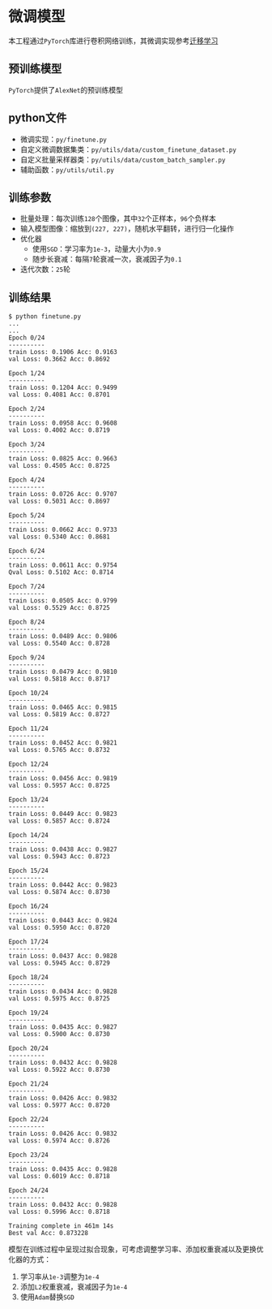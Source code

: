 
# 微调模型

本工程通过`PyTorch`库进行卷积网络训练，其微调实现参考[迁移学习](https://blog.zhujian.life/posts/c7511b44.html)

## 预训练模型

`PyTorch`提供了`AlexNet`的预训练模型

## python文件

* 微调实现：`py/finetune.py`
* 自定义微调数据集类：`py/utils/data/custom_finetune_dataset.py`
* 自定义批量采样器类：`py/utils/data/custom_batch_sampler.py`
* 辅助函数：`py/utils/util.py`

## 训练参数

* 批量处理：每次训练`128`个图像，其中`32`个正样本，`96`个负样本
* 输入模型图像：缩放到`(227, 227)`，随机水平翻转，进行归一化操作
* 优化器
    * 使用`SGD`：学习率为`1e-3`，动量大小为`0.9`
    * 随步长衰减：每隔`7`轮衰减一次，衰减因子为`0.1`
* 迭代次数：`25`轮

## 训练结果

```
$ python finetune.py 
...
...
Epoch 0/24
----------
train Loss: 0.1906 Acc: 0.9163
val Loss: 0.3662 Acc: 0.8692

Epoch 1/24
----------
train Loss: 0.1204 Acc: 0.9499
val Loss: 0.4081 Acc: 0.8701

Epoch 2/24
----------
train Loss: 0.0958 Acc: 0.9608
val Loss: 0.4002 Acc: 0.8719

Epoch 3/24
----------
train Loss: 0.0825 Acc: 0.9663
val Loss: 0.4505 Acc: 0.8725

Epoch 4/24
----------
train Loss: 0.0726 Acc: 0.9707
val Loss: 0.5031 Acc: 0.8697

Epoch 5/24
----------
train Loss: 0.0662 Acc: 0.9733
val Loss: 0.5340 Acc: 0.8681

Epoch 6/24
----------
train Loss: 0.0611 Acc: 0.9754
Qval Loss: 0.5102 Acc: 0.8714

Epoch 7/24
----------
train Loss: 0.0505 Acc: 0.9799
val Loss: 0.5529 Acc: 0.8725

Epoch 8/24
----------
train Loss: 0.0489 Acc: 0.9806
val Loss: 0.5540 Acc: 0.8728

Epoch 9/24
----------
train Loss: 0.0479 Acc: 0.9810
val Loss: 0.5818 Acc: 0.8717

Epoch 10/24
----------
train Loss: 0.0465 Acc: 0.9815
val Loss: 0.5819 Acc: 0.8727

Epoch 11/24
----------
train Loss: 0.0452 Acc: 0.9821
val Loss: 0.5765 Acc: 0.8732

Epoch 12/24
----------
train Loss: 0.0456 Acc: 0.9819
val Loss: 0.5957 Acc: 0.8725

Epoch 13/24
----------
train Loss: 0.0449 Acc: 0.9823
val Loss: 0.5857 Acc: 0.8724

Epoch 14/24
----------
train Loss: 0.0438 Acc: 0.9827
val Loss: 0.5943 Acc: 0.8723

Epoch 15/24
----------
train Loss: 0.0442 Acc: 0.9823
val Loss: 0.5874 Acc: 0.8730

Epoch 16/24
----------
train Loss: 0.0443 Acc: 0.9824
val Loss: 0.5950 Acc: 0.8720

Epoch 17/24
----------
train Loss: 0.0437 Acc: 0.9828
val Loss: 0.5945 Acc: 0.8729

Epoch 18/24
----------
train Loss: 0.0434 Acc: 0.9828
val Loss: 0.5975 Acc: 0.8725

Epoch 19/24
----------
train Loss: 0.0435 Acc: 0.9827
val Loss: 0.5900 Acc: 0.8730

Epoch 20/24
----------
train Loss: 0.0432 Acc: 0.9828
val Loss: 0.5922 Acc: 0.8730

Epoch 21/24
----------
train Loss: 0.0426 Acc: 0.9832
val Loss: 0.5977 Acc: 0.8720

Epoch 22/24
----------
train Loss: 0.0426 Acc: 0.9832
val Loss: 0.5974 Acc: 0.8726

Epoch 23/24
----------
train Loss: 0.0435 Acc: 0.9828
val Loss: 0.6019 Acc: 0.8718

Epoch 24/24
----------
train Loss: 0.0432 Acc: 0.9828
val Loss: 0.5996 Acc: 0.8718

Training complete in 461m 14s
Best val Acc: 0.873228
```

模型在训练过程中呈现过拟合现象，可考虑调整学习率、添加权重衰减以及更换优化器的方式：

1. 学习率从`1e-3`调整为`1e-4`
2. 添加`L2`权重衰减，衰减因子为`1e-4`
3. 使用`Adam`替换`SGD`